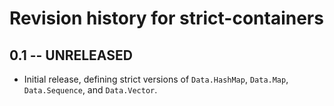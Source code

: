 # Revision history for strict-containers

## 0.1 -- UNRELEASED

- Initial release, defining strict versions of `Data.HashMap`, `Data.Map`,
  `Data.Sequence`, and `Data.Vector`.

